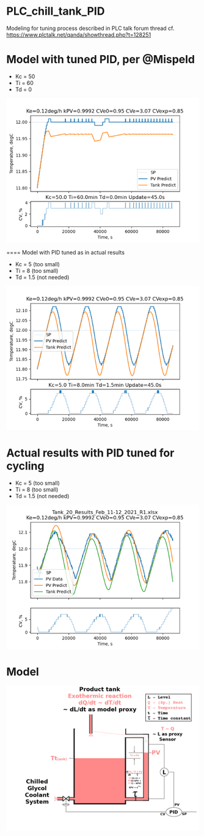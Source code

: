 # PLC_chill_tank_PID
Modeling for tuning process described in PLC talk forum thread cf. https://www.plctalk.net/qanda/showthread.php?t=128251

Model with tuned PID, per @Mispeld
====
* Kc = 50
* Ti = 60
* Td = 0

![](https://github.com/drbitboy/PLC_chill_tank_PID/raw/master/images/Kc50_Ti60_Td0.png)

====
Model with PID tuned as in actual results
* Kc = 5 (too small)
* Ti = 8 (too small)
* Td = 1.5 (not needed)

![](https://github.com/drbitboy/PLC_chill_tank_PID/raw/master/images/Kc5_Ti8_Td1.5.png)

Actual results with PID tuned for cycling
====
* Kc = 5 (too small)
* Ti = 8 (too small)
* Td = 1.5 (not needed)

![](https://github.com/drbitboy/PLC_chill_tank_PID/raw/master/images/model_20210217.png)

Model
====

![](https://github.com/drbitboy/PLC_chill_tank_PID/raw/master/images/slow_pide_model.png)
